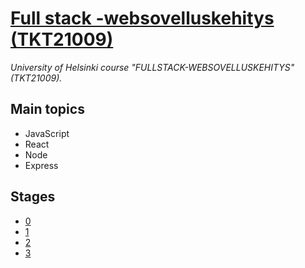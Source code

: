 # [Full stack -websovelluskehitys (TKT21009)](https://fullstack-hy.github.io)
_University of Helsinki course "FULLSTACK-WEBSOVELLUSKEHITYS" (TKT21009)._

## Main topics
* JavaScript
* React
* Node
* Express

## Stages
* [0](0/)
* [1](1/)
* [2](2/)
* [3](3/)
